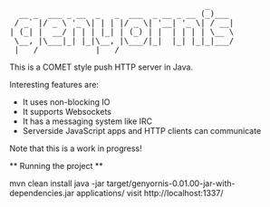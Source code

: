 <pre>                                         _     
  __ _  ___ _ __  _   _  ___  _ __ _ __ (_)___ 
 / _` |/ _ \ '_ \| | | |/ _ \| '__| '_ \| / __|
| (_| |  __/ | | | |_| | (_) | |  | | | | \__ \
 \__, |\___|_| |_|\__, |\___/|_|  |_| |_|_|___/
 |___/            |___/</pre>                        

This is a COMET style push HTTP server in Java.

Interesting features are:
* It uses non-blocking IO
* It supports Websockets
* It has a messaging system like IRC
* Serverside JavaScript apps and HTTP clients can communicate

Note that this is a work in progress!

** Running the project **

mvn clean install
java -jar target/genyornis-0.01.00-jar-with-dependencies.jar applications/
visit http://localhost:1337/

